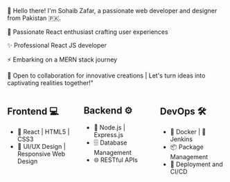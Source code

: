 👋 Hello there! I'm Sohaib Zafar, a passionate web developer and designer from Pakistan 🇵🇰.

🚀 Passionate React enthusiast crafting user experiences

✨ Professional React JS developer

⚡ Embarking on a MERN stack journey

👯 Open to collaboration for innovative creations | Let's turn ideas into captivating realities together!"
<div style="display: flex; justify-content: space-between;">
  <div style="flex-basis: 30%;">
    <h2>Frontend 💻</h2>
    <ul>
      <li>🚀 React | HTML5 | CSS3</li>
      <li>🎨 UI/UX Design | Responsive Web Design</li>
    </ul>
  </div>
  
  <div style="flex-basis: 30%;">
    <h2>Backend ⚙️</h2>
    <ul>
      <li>🔧 Node.js | Express.js</li>
      <li>🗄️ Database Management</li>
      <li>🌐 RESTful APIs</li>
    </ul>
  </div>
  
  <div style="flex-basis: 30%;">
    <h2>DevOps 🛠️</h2>
    <ul>
      <li>🐳 Docker | 🚀 Jenkins</li>
      <li>📦 Package Management</li>
      <li>🔧 Deployment and CI/CD</li>
    </ul>
  </div>
</div>


<!---
sohaibzafar701/sohaibzafar701 is a ✨ special ✨ repository because its `README.md` (this file) appears on your GitHub profile.
You can click the Preview link to take a look at your changes.
--->
